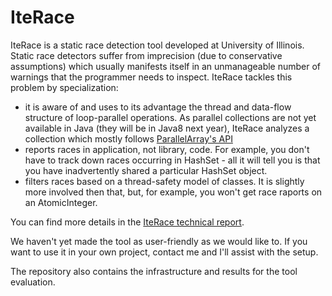 IteRace
=======

IteRace is a static race detection tool developed at University of Illinois. 
Static race detectors suffer from imprecision (due to conservative assumptions) which usually manifests itself in an unmanageable number of warnings that the programmer needs to inspect.
IteRace tackles this problem by specialization:
 - it is aware of and uses to its advantage the thread and data-flow structure of loop-parallel operations. As parallel collections are not yet available in Java (they will be in Java8 next year), IteRace analyzes a collection which mostly follows [ParallelArray's API](http://gee.cs.oswego.edu/dl/concurrency-interest/index.html)
 - reports races in application, not library, code. For example, you don't have to track down races occurring in HashSet - all it will tell you is that you have inadvertently shared a particular HashSet object.   
 - filters races based on a thread-safety model of classes. It is slightly more involved then that, but, for example, you won't get race raports on an AtomicInteger.

You can find more details in the [IteRace technical report](https://www.ideals.illinois.edu/handle/2142/42545).

We haven't yet made the tool as user-friendly as we would like to. If you want to use it in your own project, contact me and I'll assist with the setup.

The repository also contains the infrastructure and results for the tool evaluation.
